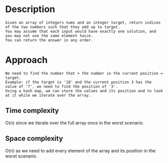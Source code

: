 # Description
```
Given an array of integers nums and an integer target, return indices of the two numbers such that they add up to target.
You may assume that each input would have exactly one solution, and you may not use the same element twice.
You can return the answer in any order.
```

# Approach
```
We need to find the number that + the number in the current position = target.
Example: if the target is '10' and the current position 3 has the value of '7', we need to find the position of '3'.
Using a hash map, we can store the values and its position and to look at it while we iterate over the array.
```

## Time complexity
O(n) since we iterate over the full array once in the worst scenario.

## Space complexity
O(n) as we need to add every element of the array and its position in the worst scenario.

